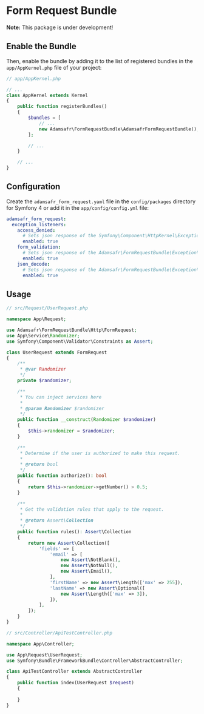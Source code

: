 Form Request Bundle
============

**Note:** This package is under development! 

Enable the Bundle
-----------------

Then, enable the bundle by adding it to the list of registered bundles
in the `app/AppKernel.php` file of your project:

```php
// app/AppKernel.php

// ...
class AppKernel extends Kernel
{
    public function registerBundles()
    {
        $bundles = [
            // ...
            new Adamsafr\FormRequestBundle\AdamsafrFormRequestBundle(),
        ];

        // ...
    }

    // ...
}
```

Configuration
-------------

Create the `adamsafr_form_request.yaml` file in the `config/packages` directory
for Symfony 4 or add it in the `app/config/config.yml` file:

```yaml
adamsafr_form_request:
  exception_listeners:
    access_denied:
      # Sets json response of the Symfony\Component\HttpKernel\Exception\AccessDeniedHttpException
      enabled: true
    form_validation:
      # Sets json response of the Adamsafr\FormRequestBundle\Exception\FormValidationException
      enabled: true
    json_decode:
      # Sets json response of the Adamsafr\FormRequestBundle\Exception\JsonDecodeException
      enabled: true
```

Usage
-----

```php
// src/Request/UserRequest.php

namespace App\Request;

use Adamsafr\FormRequestBundle\Http\FormRequest;
use App\Service\Randomizer;
use Symfony\Component\Validator\Constraints as Assert;

class UserRequest extends FormRequest
{
    /**
     * @var Randomizer
     */
    private $randomizer;

    /**
     * You can inject services here
     *
     * @param Randomizer $randomizer
     */
    public function __construct(Randomizer $randomizer)
    {
        $this->randomizer = $randomizer;
    }

    /**
     * Determine if the user is authorized to make this request.
     *
     * @return bool
     */
    public function authorize(): bool
    {
        return $this->randomizer->getNumber() > 0.5;
    }

    /**
     * Get the validation rules that apply to the request.
     *
     * @return Assert\Collection
     */
    public function rules(): Assert\Collection
    {
        return new Assert\Collection([
            'fields' => [
                'email' => [
                    new Assert\NotBlank(),
                    new Assert\NotNull(),
                    new Assert\Email(),
                ],
                'firstName' => new Assert\Length(['max' => 255]),
                'lastName' => new Assert\Optional([
                    new Assert\Length(['max' => 3]),
                ]),
            ],
        ]);
    }
}
```

```php
// src/Controller/ApiTestController.php

namespace App\Controller;

use App\Request\UserRequest;
use Symfony\Bundle\FrameworkBundle\Controller\AbstractController;

class ApiTestController extends AbstractController
{
    public function index(UserRequest $request)
    {
    
    }
}
```

